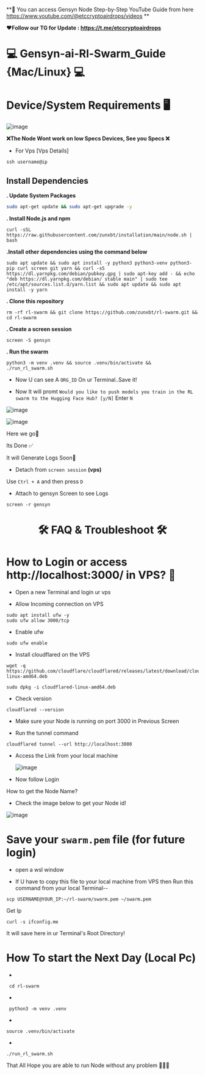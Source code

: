 
**🔹 You can access Gensyn Node Step-by-Step YouTube Guide from here https://www.youtube.com/@etccryptoairdrops/videos **



**❤️Follow our TG for Update : https://t.me/etccryptoairdrops**


# 💻 Gensyn-ai-Rl-Swarm_Guide {Mac/Linux} 💻

</div>


# Device/System Requirements 🖥️

![image](https://github.com/user-attachments/assets/594d0847-362b-4ea6-9e61-8590105421c8)

**❌The Node Wont work on low Specs Devices, See you Specs ❌**

* For Vps [Vps Details]
```
ssh username@ip
```


## Install Dependencies
**. Update System Packages**
```bash
sudo apt-get update && sudo apt-get upgrade -y
```
**. Install Node.js and npm**
```console
curl -sSL https://raw.githubusercontent.com/zunxbt/installation/main/node.sh | bash
```
 **.Install other dependencies using the command below**
 ```console
sudo apt update && sudo apt install -y python3 python3-venv python3-pip curl screen git yarn && curl -sS https://dl.yarnpkg.com/debian/pubkey.gpg | sudo apt-key add - && echo "deb https://dl.yarnpkg.com/debian/ stable main" | sudo tee /etc/apt/sources.list.d/yarn.list && sudo apt update && sudo apt install -y yarn
```
**. Clone this repository**

```console
rm -rf rl-swarm && git clone https://github.com/zunxbt/rl-swarm.git && cd rl-swarm
```
**. Create a screen session**

```console
screen -S gensyn
```
**. Run the swarm**

```console
python3 -m venv .venv && source .venv/bin/activate && ./run_rl_swarm.sh
```


- Now U can see A `ORG_ID` On ur Terminal..Save it!



* Now It will promt `Would you like to push models you train in the RL swarm to the Hugging Face Hub? [y/N]` Enter `N`

![image](https://github.com/user-attachments/assets/b63da75d-389a-4ded-9c4e-cd23804d94ef)



![image](https://github.com/user-attachments/assets/35321942-1aa3-47f1-92a3-dae9881b64cd)

Here we go🚀

Its Done ✅

It will Generate Logs Soon🙌


* Detach from `screen session` **(vps)**

Use `Ctrl + A` and then press `D`

* Attach to gensyn Screen to see Logs

```
screen -r gensyn
```



<div align="center">

#  🛠 FAQ & Troubleshoot 🛠

</div>


#  How to Login or access  http://localhost:3000/ in VPS? 📶

* Open a new Terminal and login ur vps 

* Allow Incoming connection on VPS

```
sudo apt install ufw -y
sudo ufw allow 3000/tcp
```

* Enable ufw

```
sudo ufw enable
```

* Install cloudflared on the VPS

```
wget -q https://github.com/cloudflare/cloudflared/releases/latest/download/cloudflared-linux-amd64.deb
````

```
sudo dpkg -i cloudflared-linux-amd64.deb
```

* Check version

```
cloudflared --version
```

* Make sure your Node is running on port 3000 in Previous Screen

* Run the tunnel command

```
cloudflared tunnel --url http://localhost:3000
```

* Access the Link from your local machine

    
	
    ![image](https://github.com/user-attachments/assets/c5bdfec5-123d-4625-8da8-f46269700950)

* Now follow Login
 
How to get the Node Name?

* Check the image below to get your Node id!

![image](https://github.com/user-attachments/assets/728c6401-75c8-43b4-973c-e9d515c4b453)

#  Save your `swarm.pem` file (for future login)

* open a wsl window 

* If U have to copy this file to your local machine from VPS then Run this command from your local Terminal--

```
scp USERNAME@YOUR_IP:~/rl-swarm/swarm.pem ~/swarm.pem
```
Get Ip 

```
curl -s ifconfig.me
```

It will save here in ur Terminal's Root Directory!


#  How To start the Next Day (Local Pc)

*
 ```
  cd rl-swarm
 ```

*
 ```
  python3 -m venv .venv
```

*
```
source .venv/bin/activate
```

*
```
./run_rl_swarm.sh
```


That All Hope you are able to run Node without any problem 🚀🚀🚀
